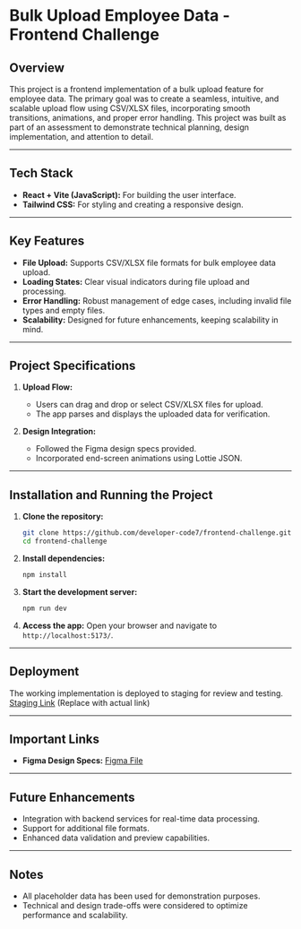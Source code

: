 # Bulk Upload Employee Data - Frontend Challenge

## Overview
This project is a frontend implementation of a bulk upload feature for employee data. The primary goal was to create a seamless, intuitive, and scalable upload flow using CSV/XLSX files, incorporating smooth transitions, animations, and proper error handling. This project was built as part of an assessment to demonstrate technical planning, design implementation, and attention to detail.

---

## Tech Stack

- **React + Vite (JavaScript):** For building the user interface.
- **Tailwind CSS:** For styling and creating a responsive design.

---

## Key Features

- **File Upload:** Supports CSV/XLSX file formats for bulk employee data upload.
- **Loading States:** Clear visual indicators during file upload and processing.
- **Error Handling:** Robust management of edge cases, including invalid file types and empty files.
- **Scalability:** Designed for future enhancements, keeping scalability in mind.

---

## Project Specifications

1. **Upload Flow:**
   - Users can drag and drop or select CSV/XLSX files for upload.
   - The app parses and displays the uploaded data for verification.

2. **Design Integration:**
   - Followed the Figma design specs provided.
   - Incorporated end-screen animations using Lottie JSON.

---

## Installation and Running the Project

1. **Clone the repository:**
   ```bash
   git clone https://github.com/developer-code7/frontend-challenge.git
   cd frontend-challenge
   ```

2. **Install dependencies:**
   ```bash
   npm install
   ```

3. **Start the development server:**
   ```bash
   npm run dev
   ```

4. **Access the app:**
   Open your browser and navigate to `http://localhost:5173/`.

---

## Deployment
The working implementation is deployed to staging for review and testing. [Staging Link](#) (Replace with actual link)

---

## Important Links

- **Figma Design Specs:** [Figma File](https://www.figma.com/design/7UCj9AfencphvGrGZWCWrU/Kelick-UI-Screen-Reference?nodeid=1-2917&t=OghoitjbDCpok1jR-11) 

---

## Future Enhancements

- Integration with backend services for real-time data processing.
- Support for additional file formats.
- Enhanced data validation and preview capabilities.

---

## Notes

- All placeholder data has been used for demonstration purposes.
- Technical and design trade-offs were considered to optimize performance and scalability.
